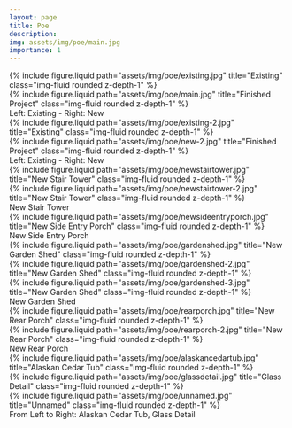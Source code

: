 ```yaml
---
layout: page
title: Poe
description:
img: assets/img/poe/main.jpg
importance: 1
---
```


<div class="row">
    <div class="col-sm-4 mt-3 mt-md-0">
        {% include figure.liquid path="assets/img/poe/existing.jpg" title="Existing" class="img-fluid rounded z-depth-1" %}
    </div>
    <div class="col-sm-8 mt-3 mt-md-0">
        {% include figure.liquid path="assets/img/poe/main.jpg" title="Finished Project" class="img-fluid rounded z-depth-1" %}
    </div>
</div>
<div class="caption">
    Left: Existing - Right: New
</div>

<div class="row">
    <div class="col-sm-4 mt-3 mt-md-0">
        {% include figure.liquid path="assets/img/poe/existing-2.jpg" title="Existing" class="img-fluid rounded z-depth-1" %}
    </div>
    <div class="col-sm-8 mt-3 mt-md-0">
        {% include figure.liquid path="assets/img/poe/new-2.jpg" title="Finished Project" class="img-fluid rounded z-depth-1" %}
    </div>
</div>
<div class="caption">
    Left: Existing - Right: New
</div>

<div class="row">
    <div class="col-sm mt-3 mt-md-0">
        {% include figure.liquid path="assets/img/poe/newstairtower.jpg" title="New Stair Tower" class="img-fluid rounded z-depth-1" %}
    </div>
    <div class="col-sm mt-3 mt-md-0">
        {% include figure.liquid path="assets/img/poe/newstairtower-2.jpg" title="New Stair Tower" class="img-fluid rounded z-depth-1" %}
    </div>
</div>
<div class="caption">
    New Stair Tower
</div>

<div class="row">
    <div class="col-sm mt-3 mt-md-0">
        {% include figure.liquid path="assets/img/poe/newsideentryporch.jpg" title="New Side Entry Porch" class="img-fluid rounded z-depth-1" %}
    </div>
</div>
<div class="caption">
    New Side Entry Porch
</div>

<div class="row">
    <div class="col-sm mt-3 mt-md-0">
        {% include figure.liquid path="assets/img/poe/gardenshed.jpg" title="New Garden Shed" class="img-fluid rounded z-depth-1" %}
    </div>
    <div class="col-sm mt-3 mt-md-0">
        {% include figure.liquid path="assets/img/poe/gardenshed-2.jpg" title="New Garden Shed" class="img-fluid rounded z-depth-1" %}
    </div>
    <div class="col-sm mt-3 mt-md-0">
        {% include figure.liquid path="assets/img/poe/gardenshed-3.jpg" title="New Garden Shed" class="img-fluid rounded z-depth-1" %}
    </div>
</div>
<div class="caption">
    New Garden Shed
</div>

<div class="row">
    <div class="col-sm mt-3 mt-md-0">
        {% include figure.liquid path="assets/img/poe/rearporch.jpg" title="New Rear Porch" class="img-fluid rounded z-depth-1" %}
    </div>
    <div class="col-sm mt-3 mt-md-0">
        {% include figure.liquid path="assets/img/poe/rearporch-2.jpg" title="New Rear Porch" class="img-fluid rounded z-depth-1" %}
    </div>
</div>
<div class="caption">
    New Rear Porch
</div>

<div class="row">
    <div class="col-sm mt-3 mt-md-0">
        {% include figure.liquid path="assets/img/poe/alaskancedartub.jpg" title="Alaskan Cedar Tub" class="img-fluid rounded z-depth-1" %}
    </div>
    <div class="col-sm mt-3 mt-md-0">
        {% include figure.liquid path="assets/img/poe/glassdetail.jpg" title="Glass Detail" class="img-fluid rounded z-depth-1" %}
    </div>
    <div class="col-sm mt-3 mt-md-0">
        {% include figure.liquid path="assets/img/poe/unnamed.jpg" title="Unnamed" class="img-fluid rounded z-depth-1" %}
    </div>
</div>
<div class="caption">
    From Left to Right: Alaskan Cedar Tub, Glass Detail
</div>
